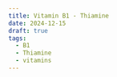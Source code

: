 ```yaml
---
title: Vitamin B1 - Thiamine
date: 2024-12-15
draft: true
tags:
  - B1
  - Thiamine
  - vitamins
---
```

